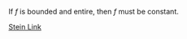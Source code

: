 If $f$ is bounded and entire, then $f$ must be constant.

[Stein Link](https://www.fing.edu.uy/~cerminar/Complex_Analysis.pdf#page=69)
